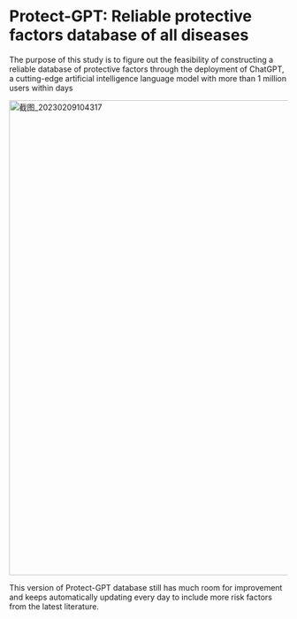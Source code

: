 # Protect-GPT: Reliable protective factors database of all diseases


The purpose of this study is to figure out the feasibility of constructing a reliable database of protective factors through the deployment of ChatGPT, a cutting-edge artificial intelligence language model with more than 1 million users within days

<img width="858" alt="截图_20230209104317" src="https://user-images.githubusercontent.com/77444305/217704155-9c04a94a-0825-4f1b-a314-c3c8aef5a6e8.png">

This version of Protect-GPT database still has much room for improvement and keeps automatically updating every day to include more risk factors from the latest literature.

